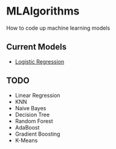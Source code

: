 # MLAlgorithms
How to code up machine learning models


## Current Models 
- [Logistic Regression](https://github.com/mevanoff24/MLAlgorithms/blob/master/linear_model/logistic_regression.py)



## TODO
- Linear Regression
- KNN
- Naive Bayes
- Decision Tree
- Random Forest
- AdaBoost
- Gradient Boosting
- K-Means
